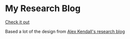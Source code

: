 # My Research Blog

[Check it out](https://ethangoan.github.io)



Based a lot of the design from [Alex Kendall's research blog](https://alexgkendall.com/)
